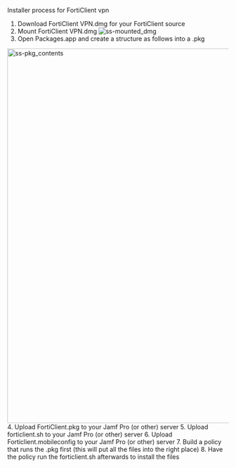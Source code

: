 Installer process for FortiClient vpn

1. Download FortiClient VPN.dmg for your FortiClient source
2. Mount FortiClient VPN.dmg
![ss-mounted_dmg](https://user-images.githubusercontent.com/68449783/182494001-bbc3aaca-850f-484a-b318-dcbb3b999728.png)
3. Open Packages.app and create a structure as follows into a .pkg
<img width="853" alt="ss-pkg_contents" src="https://user-images.githubusercontent.com/68449783/182494027-a6e3ec8d-4bdc-467f-904c-c90b6e84bcbf.png">
4. Upload FortiClient.pkg to your Jamf Pro (or other) server
5. Upload forticlient.sh to your Jamf Pro (or other) server
6. Upload Forticlient.mobileconfig to your Jamf Pro (or other) server
7. Build a policy that runs the .pkg first (this will put all the files into the right place)
8. Have the policy run the forticlient.sh afterwards to install the files
